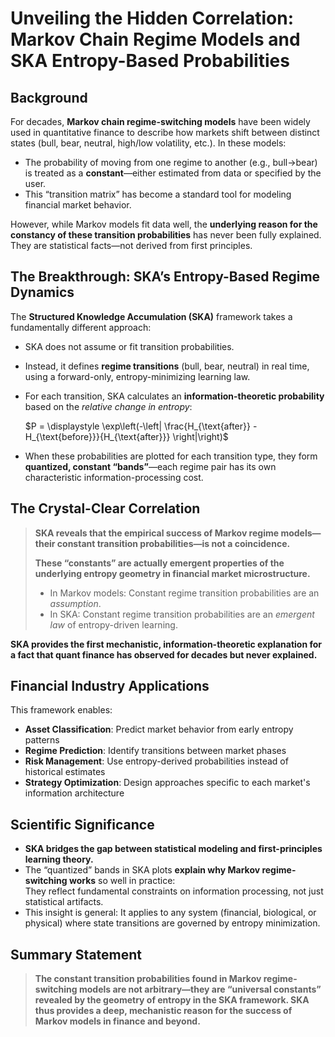 # Unveiling the Hidden Correlation: Markov Chain Regime Models and SKA Entropy-Based Probabilities

## Background

For decades, **Markov chain regime-switching models** have been widely used in quantitative finance to describe how markets shift between distinct states (bull, bear, neutral, high/low volatility, etc.). In these models:

- The probability of moving from one regime to another (e.g., bull→bear) is treated as a **constant**—either estimated from data or specified by the user.
- This “transition matrix” has become a standard tool for modeling financial market behavior.

However, while Markov models fit data well, the **underlying reason for the constancy of these transition probabilities** has never been fully explained. They are statistical facts—not derived from first principles.

## The Breakthrough: SKA’s Entropy-Based Regime Dynamics

The **Structured Knowledge Accumulation (SKA)** framework takes a fundamentally different approach:

- SKA does not assume or fit transition probabilities.
- Instead, it defines **regime transitions** (bull, bear, neutral) in real time, using a forward-only, entropy-minimizing learning law.
- For each transition, SKA calculates an **information-theoretic probability** based on the *relative change in entropy*:
 
  $P = \displaystyle \exp\left(-\left| \frac{H_{\text{after}} - H_{\text{before}}}{H_{\text{after}}} \right|\right)$

- When these probabilities are plotted for each transition type, they form **quantized, constant “bands”**—each regime pair has its own characteristic information-processing cost.

## The Crystal-Clear Correlation

> **SKA reveals that the empirical success of Markov regime models—their constant transition probabilities—is not a coincidence.**
>
> **These “constants” are actually emergent properties of the underlying entropy geometry in financial market microstructure.**
>
> - In Markov models: Constant regime transition probabilities are an *assumption*.
> - In SKA: Constant regime transition probabilities are an *emergent law* of entropy-driven learning.

**SKA provides the first mechanistic, information-theoretic explanation for a fact that quant finance has observed for decades but never explained.**

## Financial Industry Applications
This framework enables:
- **Asset Classification**: Predict market behavior from early entropy patterns
- **Regime Prediction**: Identify transitions between market phases
- **Risk Management**: Use entropy-derived probabilities instead of historical estimates
- **Strategy Optimization**: Design approaches specific to each market's information architecture

## Scientific Significance

- **SKA bridges the gap between statistical modeling and first-principles learning theory.**
- The “quantized” bands in SKA plots **explain why Markov regime-switching works** so well in practice:  
  They reflect fundamental constraints on information processing, not just statistical artifacts.
- This insight is general: It applies to any system (financial, biological, or physical) where state transitions are governed by entropy minimization.

## Summary Statement

> **The constant transition probabilities found in Markov regime-switching models are not arbitrary—they are “universal constants” revealed by the geometry of entropy in the SKA framework. SKA thus provides a deep, mechanistic reason for the success of Markov models in finance and beyond.**


